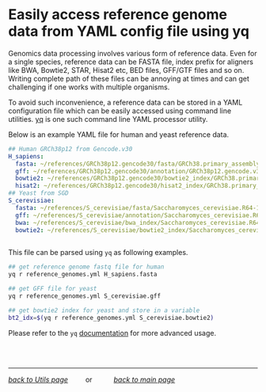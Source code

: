 # Easily access reference genome data from YAML config file using yq

Genomics data processing involves various form of reference data. Even for a single species, reference data can be FASTA file, index prefix for aligners like BWA, Bowtie2, STAR, Hisat2 etc, BED files, GFF/GTF files and so on. Writing complete path of these files can be annoying at times and can get challenging if one works with multiple organisms.

To avoid such inconvenience, a reference data can be stored in a YAML configuration file which can be easily accessed using command line utilities. [yq](https://github.com/mikefarah/yq) is one such command line YAML processor utility. 

Below is an example YAML file for human and yeast reference data.
```yaml
## Human GRCh38p12 from Gencode.v30
H_sapiens:
  fasta: ~/references/GRCh38p12.gencode30/fasta/GRCh38.primary_assembly.genome.chr.fa
  gff: ~/references/GRCh38p12.gencode30/annotation/GRCh38p12.gencode.v30.annotation.sorted.gff3
  bowtie2: ~/references/GRCh38p12.gencode30/bowtie2_index/GRCh38.primary_assembly.genome.chr.fa
  hisat2: ~/references/GRCh38p12.gencode30/hisat2_index/GRCh38.primary_assembly.genome.chr.fa
## Yeast from SGD
S_cerevisiae:
  fasta: ~/references/S_cerevisiae/fasta/Saccharomyces_cerevisiae.R64-1-1.dna_sm.toplevel.fa
  gff: ~/references/S_cerevisiae/annotation/Saccharomyces_cerevisiae.R64-1-1.43.gff3
  bwa: ~/references/S_cerevisiae/bwa_index/Saccharomyces_cerevisiae.R64-1-1.dna_sm.toplevel.fa
  bowtie2: ~/references/S_cerevisiae/bowtie2_index/Saccharomyces_cerevisiae.R64-1-1.dna_sm.toplevel.fa
  
```

This file can be parsed using `yq` as following examples.

```bash
## get reference genome fastq file for human
yq r reference_genomes.yml H_sapiens.fasta

## get GFF file for yeast
yq r reference_genomes.yml S_cerevisiae.gff

## get bowtie2 index for yeast and store in a variable
bt2_idx=$(yq r reference_genomes.yml S_cerevisiae.bowtie2)
```

Please refer to the `yq` [documentation](http://mikefarah.github.io/yq/) for more advanced usage.

<br><br>
___
*[back to Utils page](../../00_utils.md)* &nbsp; &nbsp; &nbsp; &nbsp; or &nbsp; &nbsp; &nbsp; &nbsp; &nbsp; *[back to main page](../../README.md)*
